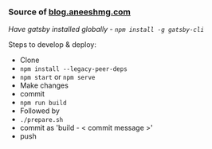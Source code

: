 ### Source of [blog.aneeshmg.com](https://blog.aneeshmg.com)

_Have gatsby installed globally - ```npm install -g gatsby-cli```_

Steps to develop & deploy:
* Clone
* ```npm install --legacy-peer-deps```
* ```npm start``` or ```npm serve```
* Make changes
* commit
* ```npm run build```
* Followed by
* ```./prepare.sh```
* commit as 'build - < commit message >'
* push